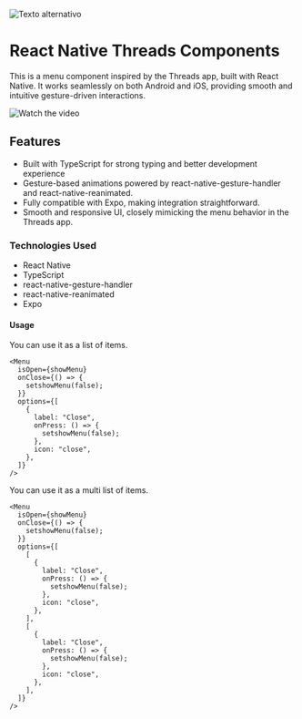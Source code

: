 ![Texto alternativo](https://res.cloudinary.com/whil/image/upload/v1738554533/projects/rn_threads_assets/bi_threads-fill_fswbmb.png)

# React Native Threads Components

This is a menu component inspired by the Threads app, built with React Native. It works seamlessly on both Android and iOS, providing smooth and intuitive gesture-driven interactions.

![Watch the video](https://res.cloudinary.com/whil/image/upload/v1738554163/projects/rn_threads_assets/kk-ezgif.com-video-to-gif-converter_x4myvo.gif)

<h2>Features</h2>

<ul>
    <li>Built with TypeScript for strong typing and better development experience</li>
    <li>Gesture-based animations powered by react-native-gesture-handler and react-native-reanimated.</li>
    <li>Fully compatible with Expo, making integration straightforward.</li>
    <li>Smooth and responsive UI, closely mimicking the menu behavior in the Threads app.</li>
</ul>

<h3>Technologies Used</h3>

<ul>
    <li>React Native</li>
    <li>TypeScript</li>
    <li>react-native-gesture-handler</li>
    <li>react-native-reanimated</li>
    <li>Expo</li>
</ul>

<h4>Usage</h4>
<p>You can use it as a list of items. </p>

```tsx
<Menu
  isOpen={showMenu}
  onClose={() => {
    setshowMenu(false);
  }}
  options={[
    {
      label: "Close",
      onPress: () => {
        setshowMenu(false);
      },
      icon: "close",
    },
  ]}
/>
```

<p>You can use it as a multi list of items. </p>

```tsx
<Menu
  isOpen={showMenu}
  onClose={() => {
    setshowMenu(false);
  }}
  options={[
    [
      {
        label: "Close",
        onPress: () => {
          setshowMenu(false);
        },
        icon: "close",
      },
    ],
    [
      {
        label: "Close",
        onPress: () => {
          setshowMenu(false);
        },
        icon: "close",
      },
    ],
  ]}
/>
```
